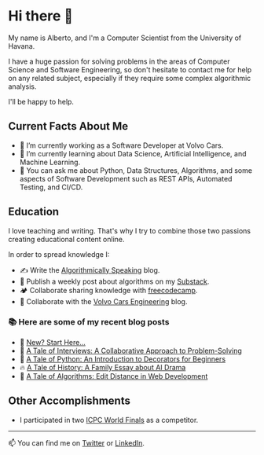 # Hi there 👋

My name is Alberto, and I'm a Computer Scientist from the University of Havana.

I have a huge passion for solving problems in the areas of Computer Science and Software Engineering, so don't hesitate to contact me for help on any related subject, especially if they require some complex algorithmic analysis.

I'll be happy to help.

## Current Facts About Me

- 🔭 I’m currently working as a Software Developer at Volvo Cars.
- 🌱 I’m currently learning about Data Science, Artificial Intelligence, and Machine Learning.
- 💬 You can ask me about Python, Data Structures, Algorithms, and some aspects of Software Development such as REST APIs, Automated Testing, and CI/CD.

## Education

I love teaching and writing. That's why I try to combine those two passions creating educational content online.

In order to spread knowledge I:

- ✍️ Write the [Algorithmically Speaking](https://albexl.hashnode.dev/) blog.
- 📆 Publish a weekly post about algorithms on my [Substack](https://albexl.substack.com/).
- 🏕️ Collaborate sharing knowledge with [freecodecamp](https://www.freecodecamp.org/news/author/albexl).
- 🚗 Collaborate with the [Volvo Cars Engineering](https://medium.com/@albexl) blog.

### :books: Here are some of my recent blog posts
<!-- BLOGPOSTS:START -->
 - 💯 [New? Start Here...](https://albexl.hashnode.dev/new-start-here)
 - 🌮 [A Tale of Interviews: A Collaborative Approach to Problem-Solving](https://albexl.hashnode.dev/collaborative-problem-solving-with-python)
 - 💯 [A Tale of Python: An Introduction to Decorators for Beginners](https://albexl.hashnode.dev/a-tale-of-python-an-introduction-to-decorators-for-beginners)
 - 🔥 [A Tale of History: A Family Essay about AI Drama](https://albexl.hashnode.dev/a-tale-of-history-a-family-essay-about-ai-drama)
 - 💫 [A Tale of Algorithms: Edit Distance in Web Development](https://albexl.hashnode.dev/a-tale-of-algorithms-edit-distance-in-web-development)
<!-- BLOGPOSTS:END -->

## Other Accomplishments

- I participated in two [ICPC World Finals](https://icpc.global/ICPCID/SVL300YHTKE9) as a competitor.

---

📫 You can find me on [Twitter](https://twitter.com/albe_xl) or [LinkedIn](https://www.linkedin.com/in/albexl/).
